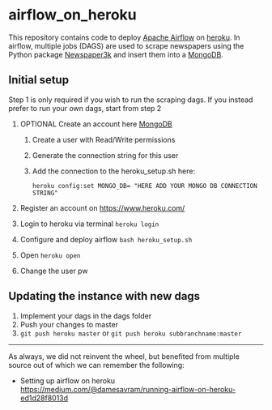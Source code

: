 # airflow_on_heroku

This repository contains code to deploy [Apache Airflow](https://airflow.apache.org/) on [heroku](https://id.heroku.com/login). 
In airflow, multiple jobs (DAGS) are used to scrape newspapers using the Python package [Newspaper3k](https://newspaper.readthedocs.io/en/latest/) and insert them into a [MongoDB](https://www.mongodb.com/cloud). 

## Initial setup

Step 1 is only required if you wish to run the scraping dags. If you instead prefer to run your own dags, start from step 2 

1) OPTIONAL Create an account here [MongoDB](https://www.mongodb.com/cloud)
    1) Create a user with Read/Write permissions
    1) Generate the connection string for this user
    1) Add the connection to the heroku_setup.sh here:
    
         `heroku config:set MONGO_DB= "HERE ADD YOUR MONGO DB CONNECTION STRING"`

1) Register an account on https://www.heroku.com/ 
1) Login to heroku via terminal ``heroku login ``
1) Configure and deploy airflow ``bash heroku_setup.sh``
1) Open ``heroku open``
1) Change the user pw 

## Updating the instance with new dags

1) Implement your dags in the dags folder 
2) Push your changes to master
3) `git push heroku master` or `git push heroku subbranchname:master`

------------

As always, we did not reinvent the wheel, but benefited from multiple source out of which we can remember the following:

- Setting up airflow on heroku https://medium.com/@damesavram/running-airflow-on-heroku-ed1d28f8013d

